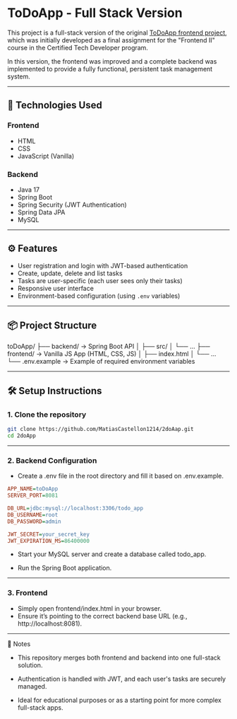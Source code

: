 # ToDoApp - Full Stack Version

This project is a full-stack version of the original [ToDoApp frontend project](https://github.com/MatiasCastellon1214/toDoAap.git), which was initially developed as a final assignment for the "Frontend II" course in the Certified Tech Developer program.

In this version, the frontend was improved and a complete backend was implemented to provide a fully functional, persistent task management system.

---

## 🚀 Technologies Used

### Frontend
- HTML
- CSS
- JavaScript (Vanilla)

### Backend
- Java 17
- Spring Boot
- Spring Security (JWT Authentication)
- Spring Data JPA
- MySQL

---

## ⚙️ Features

- User registration and login with JWT-based authentication
- Create, update, delete and list tasks
- Tasks are user-specific (each user sees only their tasks)
- Responsive user interface
- Environment-based configuration (using `.env` variables)

---

## 📦 Project Structure

toDoApp/
├── backend/ → Spring Boot API
│ ├── src/
│ └── ...
├── frontend/ → Vanilla JS App (HTML, CSS, JS)
│ ├── index.html
│ └── ...
└── .env.example → Example of required environment variables



---

## 🛠️ Setup Instructions

### 1. Clone the repository

```bash
git clone https://github.com/MatiasCastellon1214/2doAap.git
cd 2doApp
```
---
### 2. Backend Configuration

- Create a .env file in the root directory and fill it based on .env.example.

```ini
APP_NAME=toDoApp
SERVER_PORT=8081

DB_URL=jdbc:mysql://localhost:3306/todo_app
DB_USERNAME=root
DB_PASSWORD=admin

JWT_SECRET=your_secret_key
JWT_EXPIRATION_MS=86400000

```

- Start your MySQL server and create a database called todo_app.

- Run the Spring Boot application.

---
### 3. Frontend
- Simply open frontend/index.html in your browser.
- Ensure it’s pointing to the correct backend base URL (e.g., http://localhost:8081).


---
📌 Notes
- This repository merges both frontend and backend into one full-stack solution.

- Authentication is handled with JWT, and each user's tasks are securely managed.

- Ideal for educational purposes or as a starting point for more complex full-stack apps.

